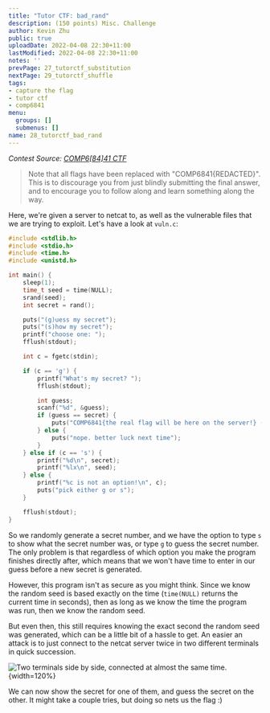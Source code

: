 ```yaml
---
title: "Tutor CTF: bad_rand"
description: (150 points) Misc. Challenge
author: Kevin Zhu
public: true
uploadDate: 2022-04-08 22:30+11:00
lastModified: 2022-04-08 22:30+11:00
notes: ''
prevPage: 27_tutorctf_substitution
nextPage: 29_tutorctf_shuffle
tags:
- capture the flag
- tutor ctf
- comp6841
menu:
  groups: []
  submenus: []
name: 28_tutorctf_bad_rand
---
```


_Contest Source: [COMP6[84]41 CTF](https://www.comp6841.com/challenges)_

> Note that all flags have been replaced with "COMP6841{REDACTED}". This is to discourage you from just blindly submitting the final answer, and to encourage you to follow along and learn something along the way.

Here, we're given a server to netcat to, as well as the vulnerable files that we are trying to exploit. Let's have a look at `vuln.c`:

```c
#include <stdlib.h>
#include <stdio.h>
#include <time.h>
#include <unistd.h>

int main() {
    sleep(1);
    time_t seed = time(NULL);
    srand(seed);
    int secret = rand();

    puts("(g)uess my secret");
    puts("(s)how my secret");
    printf("choose one: ");
    fflush(stdout);

    int c = fgetc(stdin);

    if (c == 'g') {
        printf("What's my secret? ");
        fflush(stdout);

        int guess;
        scanf("%d", &guess);
        if (guess == secret) {
            puts("COMP6841{the real flag will be here on the server!} (this is not the real flag)");
        } else {
            puts("nope. better luck next time");
        }
    } else if (c == 's') {
        printf("%d\n", secret);
        printf("%lx\n", seed);
    } else {
        printf("%c is not an option!\n", c);
        puts("pick either g or s");
    }

    fflush(stdout);
}
```

So we randomly generate a secret number, and we have the option to type `s` to show what the secret number was, or type `g` to guess the secret number. The only problem is that regardless of which option you make the program finishes directly after, which means that we won't have time to enter in our guess before a new secret is generated.

However, this program isn't as secure as you might think. Since we know the random seed is based exactly on the time (`time(NULL)` returns the current time in seconds), then as long as we know the time the program was run, then we know the random seed.

But even then, this still requires knowing the exact second the random seed was generated, which can be a little bit of a hassle to get. An easier an attack is to just connect to the netcat server twice in two different terminals in quick succession.

![_Two terminals side by side, connected at almost the same time._](/blog_posts/28_tutorctf_bad_rand/images/screen1.png){width=120%}

We can now show the secret for one of them, and guess the secret on the other. It might take a couple tries, but doing so nets us the flag :)

